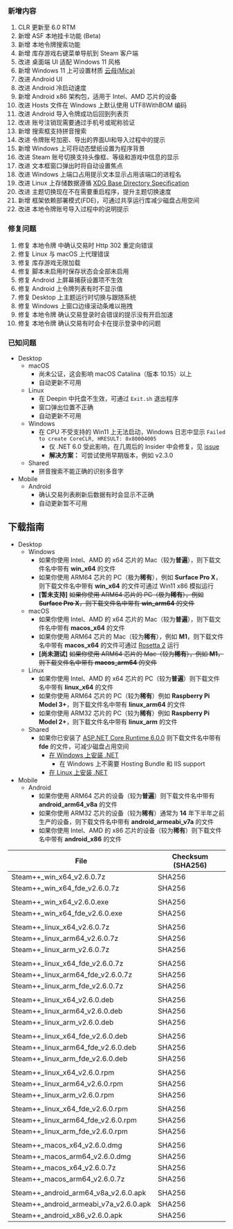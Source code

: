 ### 新增内容
1. CLR 更新至 6.0 RTM
2. 新增 ASF 本地挂卡功能 (Beta)
3. 新增 本地令牌搜索功能
4. 新增 库存游戏右键菜单导航到 Steam 客户端
5. 改进 桌面端 UI 适配 Windows 11 风格
6. 新增 Windows 11 上可设置材质 [云母(Mica)](https://docs.microsoft.com/zh-cn/windows/apps/design/style/mica)
7. 改进 Android UI
8. 改进 Android 冷启动速度
9. 新增 Android x86 架构包，适用于 Intel、AMD 芯片的设备
10. 改进 Hosts 文件在 Windows 上默认使用 UTF8WithBOM 编码
11. 改进 Android 导入令牌成功后回到列表页
12. 改进 账号注销现需要通过手机号或昵称验证
13. 新增 搜索框支持拼音搜索
14. 改进 令牌账号加密、导出的界面UI和导入过程中的提示
15. 新增 Windows 上可将动态壁纸设置为程序背景
16. 改进 Steam 账号切换支持头像框、等级和游戏中信息的显示
17. 改进 文本框窗口弹出时将自动设置焦点
18. 改进 Windows 上端口占用提示文本显示占用该端口的进程名
19. 改进 Linux 上存储数据遵循 [XDG Base Directory Specification](https://specifications.freedesktop.org/basedir-spec/basedir-spec-latest.html)
20. 改进 主题切换现在不在需要重启程序，提升主题切换速度
21. 新增 框架依赖部署模式(FDE)，可通过共享运行库减少磁盘占用空间
22. 改进 本地令牌账号导入过程中的说明提示

### 修复问题
1. 修复 本地令牌 中确认交易时 Http 302 重定向错误
2. 修复 Linux 与 macOS 上代理错误
3. 修复 库存游戏无限加载
4. 修复 脚本未启用时保存状态会全部未启用
5. 修复 Android 上屏幕捕获设置项不生效
6. 修复 Android 上令牌列表有时不显示值
7. 修复 Desktop 上主题运行时切换与跟随系统
8. 修复 Windows 上窗口边缘滚动条难以拖拽
9. 修复 本地令牌 确认交易登录时会错误的提示没有开启加速
10. 修复 本地令牌 确认交易有时会卡在提示登录中的问题

### 已知问题
- Desktop 
	- macOS
		- 尚未公证，这会影响 macOS Catalina（版本 10.15）以上
		- 自动更新不可用
	- Linux
		- 在 Deepin 中托盘不生效，可通过 ```Exit.sh``` 退出程序
		- 窗口弹出位置不正确
		- 自动更新不可用
	- Windows
		- 在 CPU 不受支持的 Win11 上无法启动，Windows 日志中显示 ```Failed to create CoreCLR, HRESULT: 0x80004005```
			- 仅 .NET 6.0 受此影响，在几周后的 Insider 中会修复，见 [issue](https://github.com/dotnet/core/issues/6733)
			- **解决方案：** 可尝试使用早期版本，例如 v2.3.0
	- Shared
		- 拼音搜索不能正确的识别多音字
- Mobile
	- Android
		- 确认交易列表刷新后数据有时会显示不正确
		- 自动更新暂不可用

## 下载指南
- Desktop
	- Windows
		- 如果你使用 Intel、AMD 的 x64 芯片的 Mac（较为**普遍**），则下载文件名中带有 **win_x64** 的文件
		- 如果你使用 ARM64 芯片的 PC（极为**稀有**），例如 **Surface Pro X**，则下载文件名中带有 **win_x64** 的文件可通过 Win11 x86 模拟运行
		- **[暂未支持]** ~~如果你使用 ARM64 芯片的 PC（极为**稀有**），例如 **Surface Pro X**，则下载文件名中带有 **win_arm64** 的文件~~
	- macOS
		- 如果你使用 Intel、AMD 的 x64 芯片的 Mac（较为**普遍**），则下载文件名中带有 **macos_x64** 的文件
		- 如果你使用 ARM64 芯片的 Mac（较为**稀有**），例如 **M1**，则下载文件名中带有 **macos_x64** 的文件可通过 [Rosetta 2](https://support.apple.com/zh-cn/HT211861) 运行
		- **[尚未测试]** ~~如果你使用 ARM64 芯片的 Mac（较为**稀有**），例如 **M1**，则下载文件名中带有 **macos_arm64** 的文件~~
	- Linux
		- 如果你使用 Intel、AMD 的 x64 芯片的 PC（较为**普遍**）则下载文件名中带有 **linux_x64** 的文件
		- 如果你使用 ARM64 芯片的 PC（较为**稀有**）例如 **Raspberry Pi Model 3+**，则下载文件名中带有 **linux_arm64** 的文件
		- 如果你使用 ARM32 芯片的 PC（较为**稀有**）例如 **Raspberry Pi Model 2+**，则下载文件名中带有 **linux_arm** 的文件
	- Shared
		- 如果你已安装了 [ASP.NET Core Runtime 6.0.0](https://dotnet.microsoft.com/download/dotnet/6.0) 则下载文件名中带有 **fde** 的文件，可减少磁盘占用空间
			- [在 Windows 上安装 .NET](https://docs.microsoft.com/en-us/dotnet/core/install/windows)
				- 在 Windows 上不需要 Hosting Bundle 和 IIS support
			- [在 Linux 上安装 .NET](https://docs.microsoft.com/en-us/dotnet/core/install/linux)
- Mobile
	- Android
		- 如果你使用 ARM64 芯片的设备（较为**普遍**）则下载文件名中带有 **android_arm64_v8a** 的文件
		- 如果你使用 ARM32 芯片的设备（较为**稀有**）通常为 **14** 年下半年之前生产的设备，则下载文件名中带有 **android_armeabi_v7a** 的文件
		- 如果你使用 Intel、AMD 的 x86 芯片的设备（较为**稀有**）则下载文件名中带有 **android_x86** 的文件

|  File  | Checksum (SHA256)  |
|  ----  |  ----  |
| Steam++_win_x64_v2.6.0.7z  | SHA256 |
| Steam++_win_x64_fde_v2.6.0.7z  | SHA256 |
| | |
| Steam++_win_x64_v2.6.0.exe  | SHA256 |
| Steam++_win_x64_fde_v2.6.0.exe  | SHA256 |
| | |
| Steam++_linux_x64_v2.6.0.7z  | SHA256 |
| Steam++_linux_arm64_v2.6.0.7z  | SHA256 |
| Steam++_linux_arm_v2.6.0.7z  | SHA256 |
| | |
| Steam++_linux_x64_fde_v2.6.0.7z  | SHA256 |
| Steam++_linux_arm64_fde_v2.6.0.7z  | SHA256 |
| Steam++_linux_arm_fde_v2.6.0.7z  | SHA256 |
| | |
| Steam++_linux_x64_v2.6.0.deb  | SHA256 |
| Steam++_linux_arm64_v2.6.0.deb  | SHA256 |
| Steam++_linux_arm_v2.6.0.deb  | SHA256 |
| | |
| Steam++_linux_x64_fde_v2.6.0.deb  | SHA256 |
| Steam++_linux_arm64_fde_v2.6.0.deb  | SHA256 |
| Steam++_linux_arm_fde_v2.6.0.deb  | SHA256 |
| | |
| Steam++_linux_x64_v2.6.0.rpm  | SHA256 |
| Steam++_linux_arm64_v2.6.0.rpm  | SHA256 |
| Steam++_linux_arm_v2.6.0.rpm  | SHA256 |
| | |
| Steam++_linux_x64_fde_v2.6.0.rpm  | SHA256 |
| Steam++_linux_arm64_fde_v2.6.0.rpm  | SHA256 |
| Steam++_linux_arm_fde_v2.6.0.rpm  | SHA256 |
| | |
| Steam++_macos_x64_v2.6.0.dmg  | SHA256 |
| Steam++_macos_arm64_v2.6.0.dmg  | SHA256 |
| Steam++_macos_x64_v2.6.0.7z  | SHA256 |
| Steam++_macos_arm64_v2.6.0.7z  | SHA256 |
| | |
| Steam++_android_arm64_v8a_v2.6.0.apk  | SHA256 |
| Steam++_android_armeabi_v7a_v2.6.0.apk  | SHA256 |
| Steam++_android_x86_v2.6.0.apk  | SHA256 |

<!-- ***
由于程序体积较大，推荐从 [官网 https://steampp.net](https://steampp.net) 中下载 -->
